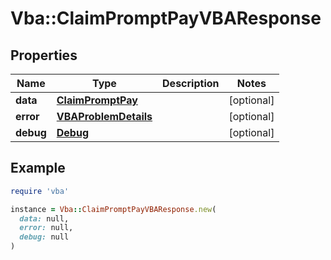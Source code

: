 # Vba::ClaimPromptPayVBAResponse

## Properties

| Name | Type | Description | Notes |
| ---- | ---- | ----------- | ----- |
| **data** | [**ClaimPromptPay**](ClaimPromptPay.md) |  | [optional] |
| **error** | [**VBAProblemDetails**](VBAProblemDetails.md) |  | [optional] |
| **debug** | [**Debug**](Debug.md) |  | [optional] |

## Example

```ruby
require 'vba'

instance = Vba::ClaimPromptPayVBAResponse.new(
  data: null,
  error: null,
  debug: null
)
```

